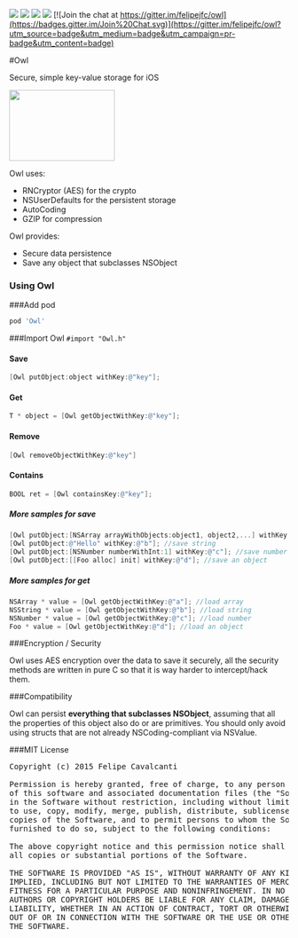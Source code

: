 ![](http://img.shields.io/cocoapods/p/Owl.svg?style=flat)
![](http://img.shields.io/cocoapods/v/Owl.svg?style=flat)
![](http://img.shields.io/cocoapods/l/Owl.svg?style=flat)
[![](https://travis-ci.org/felipejfc/owl.svg?branch=master)](https://travis-ci.org/felipejfc/owl/builds)
[![Join the chat at https://gitter.im/felipejfc/owl](https://badges.gitter.im/Join%20Chat.svg)](https://gitter.im/felipejfc/owl?utm_source=badge&utm_medium=badge&utm_campaign=pr-badge&utm_content=badge)

#Owl

Secure, simple key-value storage for iOS

<img src='http://spectrumtab.com/wp-content/uploads/2013/01/Owl-Logo.jpg' width='190' height='128'/>

Owl uses:
- RNCryptor (AES) for the crypto
- NSUserDefaults for the persistent storage
- AutoCoding
- GZIP for compression

Owl provides:
- Secure data persistence
- Save any object that subclasses NSObject

### Using Owl

###Add pod
```groovy
pod 'Owl'
```

###Import  Owl
```#import "Owl.h"```

#### Save
```objective-c
[Owl putObject:object withKey:@"key"];
```

#### Get
```objective-c
T * object = [Owl getObjectWithKey:@"key"];
```

#### Remove
```objective-c
[Owl removeObjectWithKey:@"key"]
```

#### Contains
```objective-c
BOOL ret = [Owl containsKey:@"key"];
```

##### More samples for save

```objective-c
[Owl putObject:[NSArray arrayWithObjects:object1, object2,...] withKey:@"a"]; //save array
[Owl putObject:@"Hello" withKey:@"b"]; //save string
[Owl putObject:[NSNumber numberWithInt:1] withKey:@"c"]; //save number
[Owl putObject:[[Foo alloc] init] withKey:@"d"]; //save an object
```

##### More samples for get

```objective-c
NSArray * value = [Owl getObjectWithKey:@"a"]; //load array
NSString * value = [Owl getObjectWithKey:@"b"]; //load string
NSNumber * value = [Owl getObjectWithKey:@"c"]; //load number
Foo * value = [Owl getObjectWithKey:@"d"]; //load an object
```

###Encryption / Security

Owl uses AES encryption over the data to save it securely, all the security methods are written in
pure C so that it is way harder to intercept/hack them.

###Compatibility

Owl can persist **everything that subclasses NSObject**, assuming that all the properties of
this object also do or are primitives.
You should only avoid using structs that are not already NSCoding-compliant via NSValue.

###MIT License
<pre>
Copyright (c) 2015 Felipe Cavalcanti

Permission is hereby granted, free of charge, to any person obtaining a copy
of this software and associated documentation files (the "Software"), to deal
in the Software without restriction, including without limitation the rights
to use, copy, modify, merge, publish, distribute, sublicense, and/or sell
copies of the Software, and to permit persons to whom the Software is
furnished to do so, subject to the following conditions:

The above copyright notice and this permission notice shall be included in
all copies or substantial portions of the Software.

THE SOFTWARE IS PROVIDED "AS IS", WITHOUT WARRANTY OF ANY KIND, EXPRESS OR
IMPLIED, INCLUDING BUT NOT LIMITED TO THE WARRANTIES OF MERCHANTABILITY,
FITNESS FOR A PARTICULAR PURPOSE AND NONINFRINGEMENT. IN NO EVENT SHALL THE
AUTHORS OR COPYRIGHT HOLDERS BE LIABLE FOR ANY CLAIM, DAMAGES OR OTHER
LIABILITY, WHETHER IN AN ACTION OF CONTRACT, TORT OR OTHERWISE, ARISING FROM,
OUT OF OR IN CONNECTION WITH THE SOFTWARE OR THE USE OR OTHER DEALINGS IN
THE SOFTWARE.
</pre>
